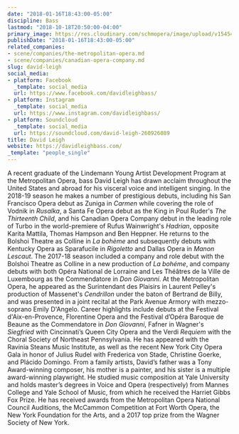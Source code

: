 ```yaml
---
date: "2018-01-16T18:43:00-05:00"
discipline: Bass
lastmod: "2018-10-18T20:50:00-04:00"
primary_image: https://res.cloudinary.com/schmopera/image/upload/v1545409169/media/webhook-uploads/1516146036089/David%20Leigh_DSC_7920.jpg.jpg
publishDate: "2018-01-16T18:43:00-05:00"
related_companies:
- scene/companies/the-metropolitan-opera.md
- scene/companies/canadian-opera-company.md
slug: david-leigh
social_media:
- platform: Facebook
  _template: social_media
  url: https://www.facebook.com/davidleighbass/
- platform: Instagram
  _template: social_media
  url: https://www.instagram.com/davidleighbass/
- platform: Soundcloud
  _template: social_media
  url: https://soundcloud.com/david-leigh-260926089
title: David Leigh
website: https://davidleighbass.com/
_template: "people_single"
---
```


A recent graduate of the Lindemann Young Artist Development Program at the Metropolitan Opera, bass David Leigh has drawn acclaim throughout the United States and abroad for his visceral voice and intelligent singing. In the 2018-19 season he makes a number of prestigious debuts, including his San Francisco Opera debut as Zuniga in *Carmen* while covering the role of Vodnik in *Rusalka*, a Santa Fe Opera debut as the King in Poul Ruder's *The Thirteenth Child*, and his Canadian Opera Company debut in the leading role of Turbo in the world-premiere of Rufus Wainwright's *Hadrian*, opposite Karita Mattila, Thomas Hampson and Ben Heppner. He returns to the Bolshoi Theatre as Colline in *La bohème* and subsequently debuts with Kentucky Opera as Sparafucile in *Rigoletto* and Dallas Opera in *Manon Lescaut*. The 2017-18 season included a company and role debut with the Bolshoi Theatre as Colline in a new production of *La bohéme*, and company debuts with both Opéra National de Lorraine and Les Théâtres de la Ville de Luxembourg as the Commendatore in *Don Giovanni*. At the Metropolitan Opera, he appeared as the Surintendant des Plaisirs in Laurent Pelley's production of Massenet's *Cendrillon* under the baton of Bertrand de Billy, and was presented in a joint recital at the Park Avenue Armory with mezzo-soprano Emily D'Angelo. Career highlights include debuts at the Festival d'Aix-en-Provence, Florentine Opera and the Festival d’Opéra Baroque de Beaune as the Commendatore in *Don Giovanni*, Fafner in Wagner's *Siegfried* with Cincinnati’s Queen City Opera and the Verdi *Requiem* with the Choral Society of Northeast Pennsylvania. He has appeared with the Ravinia Steans Music Institute, as well as the recent New York City Opera Gala in honor of Julius Rudel with Frederica von Stade, Christine Goerke, and Plácido Domingo. From a family artists, David’s father was a Tony Award-winning composer, his mother is a painter, and his sister is a multiple award-winning playwright. He studied music composition at Yale University and holds master’s degrees in Voice and Opera (respectively) from Mannes College and Yale School of Music, from which he received the Harriet Gibbs Fox Prize. He has received awards from the Metropolitan Opera National Council Auditions, the McCammon Competition at Fort Worth Opera, the New York Foundation for the Arts, and a 2017 top prize from the Wagner Society of New York.
